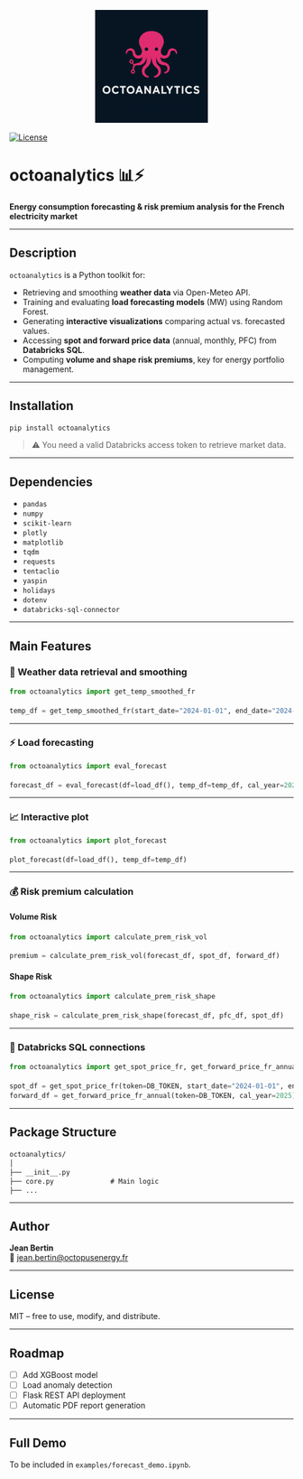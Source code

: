 

<p align="center">
  <img src="images/logo_octoanalytics.png" alt="octoanalytics logo" width="200"/>
</p>

[![License](https://img.shields.io/badge/License-MIT-yellow.svg)](https://opensource.org/licenses/MIT)

# octoanalytics 📊⚡

**Energy consumption forecasting & risk premium analysis for the French electricity market**

---

## Description


`octoanalytics` is a Python toolkit for:

- Retrieving and smoothing **weather data** via Open-Meteo API.
- Training and evaluating **load forecasting models** (MW) using Random Forest.
- Generating **interactive visualizations** comparing actual vs. forecasted values.
- Accessing **spot and forward price data** (annual, monthly, PFC) from **Databricks SQL**.
- Computing **volume and shape risk premiums**, key for energy portfolio management.

---

## Installation

```bash
pip install octoanalytics
```

> ⚠️ You need a valid Databricks access token to retrieve market data.

---

## Dependencies

- `pandas`
- `numpy`
- `scikit-learn`
- `plotly`
- `matplotlib`
- `tqdm`
- `requests`
- `tentaclio`
- `yaspin`
- `holidays`
- `dotenv`
- `databricks-sql-connector`

---

## Main Features

### 🔁 Weather data retrieval and smoothing

```python
from octoanalytics import get_temp_smoothed_fr

temp_df = get_temp_smoothed_fr(start_date="2024-01-01", end_date="2024-12-31")
```

---

### ⚡ Load forecasting

```python
from octoanalytics import eval_forecast

forecast_df = eval_forecast(df=load_df(), temp_df=temp_df, cal_year=2024)
```

---

### 📈 Interactive plot

```python
from octoanalytics import plot_forecast

plot_forecast(df=load_df(), temp_df=temp_df)
```

---

### 💰 Risk premium calculation

#### Volume Risk

```python
from octoanalytics import calculate_prem_risk_vol

premium = calculate_prem_risk_vol(forecast_df, spot_df, forward_df)
```

#### Shape Risk

```python
from octoanalytics import calculate_prem_risk_shape

shape_risk = calculate_prem_risk_shape(forecast_df, pfc_df, spot_df)
```

---

### 🔌 Databricks SQL connections

```python
from octoanalytics import get_spot_price_fr, get_forward_price_fr_annual

spot_df = get_spot_price_fr(token=DB_TOKEN, start_date="2024-01-01", end_date="2024-12-31")
forward_df = get_forward_price_fr_annual(token=DB_TOKEN, cal_year=2025)
```

---

## Package Structure

```
octoanalytics/
│
├── __init__.py
├── core.py              # Main logic
├── ...
```

---

## Author

**Jean Bertin**  
📧 jean.bertin@octopusenergy.fr

---

## License

MIT – free to use, modify, and distribute.

---

## Roadmap

- [ ] Add XGBoost model
- [ ] Load anomaly detection
- [ ] Flask REST API deployment
- [ ] Automatic PDF report generation

---

## Full Demo

To be included in `examples/forecast_demo.ipynb`.
